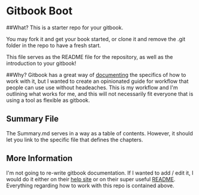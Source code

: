 # Gitbook Boot

##What?
This is a starter repo for your gitbook.

You may fork it and get your book started, or clone it and remove the .git folder in the repo to have a fresh start.

This file serves as the README file for the repository, as well as the introduction to your gitbook!

##Why?
Gitbook has a great way of [documenting](http://help.gitbook.io) the specifics of how to work with it, but I wanted to create an opinionated guide for workflow that people can use use without headeaches.  This is my workflow and I'm outlining what works for me, and this will not necessarily fit everyone that is using a tool as flexible as gitbook.

## Summary File
The Summary.md serves in a way as a table of contents.  However, it should let you link to the specific file that defines the chapters.

## More Information
I'm not going to re-write gitbook documentation.  If I wanted to add / edit it, I would do it either on their [help site](http://help.gitbook.io) or on their super useful [README](https://github.com/GitbookIO/gitbook/blob/master/README.md).  Everything regarding how to work with this repo is contained above.

